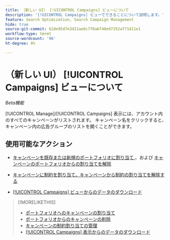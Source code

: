 ```yaml
---
title: （新しい UI） [!UICONTROL Campaigns] ビューについて
description: '[!UICONTROL Campaigns] ビューでできることについて説明します。'
feature: Search Optimization, Search Campaign Management
hide: true
source-git-commit: 62de95d7e3d21ae6c7f0a6f40e97352af71411e1
workflow-type: tm+mt
source-wordcount: '96'
ht-degree: 0%

---
```


# （新しい UI） [!UICONTROL Campaigns] ビューについて

*Beta機能*

[!UICONTROL Manage]/[!UICONTROL Campaigns] 表示には、アカウント内のすべてのキャンペーンがリストされます。 キャンペーン名をクリックすると、キャンペーン内の広告グループのリストを開くことができます。

## 使用可能なアクション

* [ キャンペーンを既存または新規のポートフォリオに割り当て ](https://experienceleague.adobe.com/ja/docs/advertising/search-social-commerce/campaign-management/campaign-assign-to-portfolio)、および [ キャンペーンのポートフォリオからの割り当てを解除 ](https://experienceleague.adobe.com/ja/docs/advertising/search-social-commerce/campaign-management/campaign-remove-from-portfolio)

* [キャンペーンに制約を割り当て、キャンペーンから制約の割り当てを解除する](/help/search-social-commerce/new-ui/manage/campaigns/campaign-constraint-assignments-manage.md)

* [[!UICONTROL Campaigns] ビューからのデータのダウンロード](/help/search-social-commerce/new-ui/manage/campaigns/campaign-view-report.md)

>[!MORELIKETHIS]
>
>* [ ポートフォリオへのキャンペーンの割り当て ](https://experienceleague.adobe.com/ja/docs/advertising/search-social-commerce/campaign-management/campaign-assign-to-portfolio)
>* [ ポートフォリオからのキャンペーンの削除 ](https://experienceleague.adobe.com/ja/docs/advertising/search-social-commerce/campaign-management/campaign-remove-from-portfolio)
>* [ キャンペーンの制約割り当ての管理 ](campaign-constraint-assignments-manage.md)
>* [[!UICONTROL Campaigns] 表示からのデータのダウンロード ](campaign-view-report.md)
